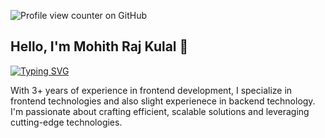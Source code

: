 ![Profile view counter on GitHub](https://komarev.com/ghpvc/?username=mohithrajkulal)

## Hello, I'm Mohith Raj Kulal 👋

[![Typing SVG](https://readme-typing-svg.demolab.com?font=Fira+Code&pause=1000&width=435&lines=Frontend+Developer;Backend+Enthusiast)](https://git.io/typing-svg)

With 3+ years of experience in frontend development, I specialize in frontend technologies and also slight experienece in backend technology. I'm passionate about crafting efficient, scalable solutions and leveraging cutting-edge technologies.

